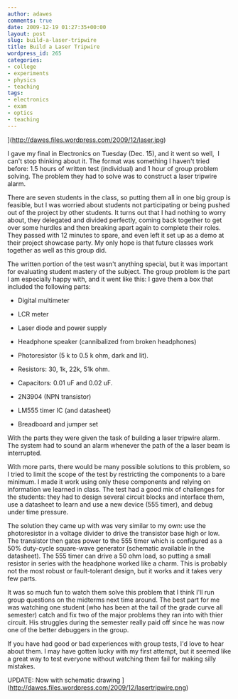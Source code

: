 ```yaml
---
author: adawes
comments: true
date: 2009-12-19 01:27:35+00:00
layout: post
slug: build-a-laser-tripwire
title: Build a Laser Tripwire
wordpress_id: 265
categories:
- college
- experiments
- physics
- teaching
tags:
- electronics
- exam
- optics
- teaching
---
```


<span class="caption">](http://dawes.files.wordpress.com/2009/12/laser.jpg)</span>

I gave my final in Electronics on Tuesday (Dec. 15), and it went so well,  I can't stop thinking about it. The format was something I haven't tried before: 1.5 hours of written test (individual) and 1 hour of group problem solving. The problem they had to solve was to construct a laser tripwire alarm.

There are seven students in the class, so putting them all in one big group is feasible, but I was worried about students not participating or being pushed out of the project by other students. It turns out that I had nothing to worry about, they delegated and divided perfectly, coming back together to get over some hurdles and then breaking apart again to complete their roles. They passed with 12 minutes to spare, and even left it set up as a demo at their project showcase party. My only hope is that future classes work together as well as this group did.

<!-- more -->The written portion of the test wasn't anything special, but it was important for evaluating student mastery of the subject. The group problem is the part I am especially happy with, and it went like this: I gave them a box that included the following parts:



	
  * Digital multimeter

	
  * LCR meter

	
  * Laser diode and power supply

	
  * Headphone speaker (cannibalized from broken headphones)

	
  * Photoresistor (5 k to 0.5 k ohm, dark and lit).

	
  * Resistors: 30, 1k, 22k, 51k ohm.

	
  * Capacitors: 0.01 uF and 0.02 uF.

	
  * 2N3904 (NPN transistor)

	
  * LM555 timer IC (and datasheet)

	
  * Breadboard and jumper set


With the parts they were given the task of building a laser tripwire alarm. The system had to sound an alarm whenever the path of the a laser beam is interrupted.

With more parts, there would be many possible solutions to this problem, so I tried to limit the scope of the test by restricting the components to a bare minimum. I made it work using only these components and relying on information we learned in class. The test had a good mix of challenges for the students: they had to design several circuit blocks and interface them, use a datasheet to learn and use a new device (555 timer), and debug under time pressure.

The solution they came up with was very similar to my own: use the photoresistor in a voltage divider to drive the transistor base high or low. The transistor then gates power to the 555 timer which is configured as a 50% duty-cycle square-wave generator (schematic available in the datasheet). The 555 timer can drive a 50 ohm load, so putting a small resistor in series with the headphone worked like a charm. This is probably not the most robust or fault-tolerant design, but it works and it takes very few parts.

It was so much fun to watch them solve this problem that I think I'll run group questions on the midterms next time around. The best part for me was watching one student (who has been at the tail of the grade curve all semester) catch and fix two of the major problems they ran into with thier circuit. His struggles during the semester really paid off since he was now one of the better debuggers in the group.

If you have had good or bad experiences with group tests, I'd love to hear about them. I may have gotten lucky with my first attempt, but it seemed like a great way to test everyone without watching them fail for making silly mistakes.

UPDATE: Now with schematic drawing
<span class="caption">](http://dawes.files.wordpress.com/2009/12/lasertripwire.png)</span>

